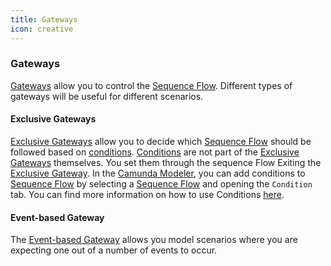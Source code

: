 ```yaml
---
title: Gateways
icon: creative
---
```


### Gateways

[Gateways](https://docs.camunda.org/manual/7.20/reference/bpmn20/gateways/) allow you to control the [Sequence Flow](../../concepts/bpmn/sequence-flow.md). Different types of gateways will be useful for different scenarios.

#### Exclusive Gateways

[Exclusive Gateways](https://docs.camunda.org/manual/7.20/reference/bpmn20/gateways/exclusive-gateway/) allow you to decide which [Sequence Flow](../../concepts/bpmn/sequence-flow.md) should be followed based on [conditions](https://docs.camunda.org/manual/7.20/user-guide/process-engine/expression-language/#conditions). [Conditions](https://docs.camunda.org/manual/7.20/user-guide/process-engine/expression-language/#conditions) are not part of the [Exclusive Gateways](https://docs.camunda.org/manual/7.20/reference/bpmn20/gateways/exclusive-gateway/) themselves. You set them through the sequence Flow Exiting the [Exclusive Gateway](https://docs.camunda.org/manual/7.20/reference/bpmn20/gateways/exclusive-gateway/).   In the [Camunda Modeler](https://camunda.com/download/modeler/), you can add conditions to [Sequence Flow](../../concepts/bpmn/sequence-flow.md) by selecting a [Sequence Flow](../../concepts/bpmn/sequence-flow.md) and opening the `Condition` tab. You can find more information on how to use Conditions [here](../../concepts/bpmn/conditions.md).

#### Event-based Gateway

The [Event-based Gateway](https://docs.camunda.org/manual/7.20/reference/bpmn20/gateways/event-based-gateway/) allows you model scenarios where you are expecting one out of a number of events to occur. 